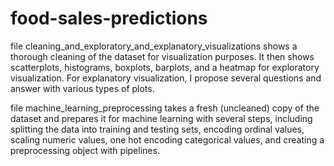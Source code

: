 # food-sales-predictions

file cleaning_and_exploratory_and_explanatory_visualizations shows a thorough cleaning of the dataset for visualization purposes. It then shows scatterplots, histograms, boxplots, barplots, and a heatmap for exploratory visualization. For explanatory visualization, I propose several questions and answer with various types of plots. 

file machine_learning_preprocessing takes a fresh (uncleaned) copy of the dataset and prepares it for machine learning with several steps, including splitting the data into training and testing sets, encoding ordinal values, scaling numeric values, one hot encoding categorical values, and creating a preprocessing object with pipelines. 
